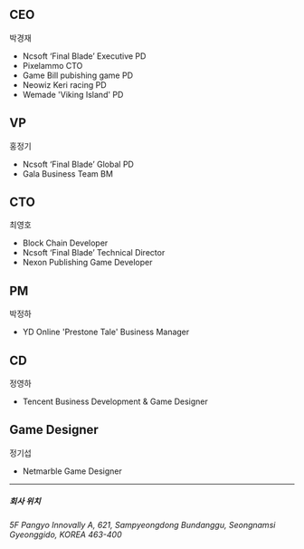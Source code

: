 ## CEO

박경재
+ Ncsoft ‘Final Blade’ Executive PD
+ Pixelammo CTO
+ Game Bill pubishing game PD
+ Neowiz Keri racing PD
+ Wemade 'Viking Island' PD

## VP

홍정기
+ Ncsoft ‘Final Blade’ Global PD
+ Gala Business Team BM

## CTO

최영호
+ Block Chain Developer
+ Ncsoft ‘Final Blade’ Technical Director
+ Nexon Publishing Game Developer

## PM

박정하
+ YD Online 'Prestone Tale' Business Manager

## CD

정영하
+ Tencent Business Development & Game Designer

## Game Designer

정기섭
+ Netmarble Game Designer

* * * 
##### 회사 위치
###### 5F Pangyo Innovally A, 621, Sampyeongdong Bundanggu, Seongnamsi Gyeonggido, KOREA 463-400
